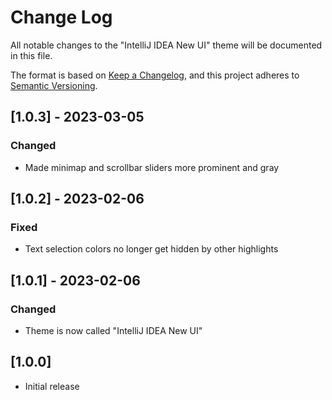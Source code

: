 # Change Log

All notable changes to the "IntelliJ IDEA New UI" theme will be documented in this file.

The format is based on [Keep a Changelog](https://keepachangelog.com/en/1.0.0/),
and this project adheres to [Semantic Versioning](https://semver.org/spec/v2.0.0.html).

## [1.0.3] - 2023-03-05

### Changed

- Made minimap and scrollbar sliders more prominent and gray

## [1.0.2] - 2023-02-06

### Fixed

- Text selection colors no longer get hidden by other highlights

## [1.0.1] - 2023-02-06

### Changed

- Theme is now called "IntelliJ IDEA New UI"

## [1.0.0]

- Initial release
